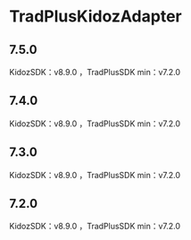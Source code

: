 # TradPlusKidozAdapter

## 7.5.0

KidozSDK：v8.9.0 ，TradPlusSDK min：v7.2.0

## 7.4.0

KidozSDK：v8.9.0 ，TradPlusSDK min：v7.2.0

## 7.3.0

KidozSDK：v8.9.0 ，TradPlusSDK min：v7.2.0

## 7.2.0

KidozSDK：v8.9.0 ，TradPlusSDK min：v7.2.0